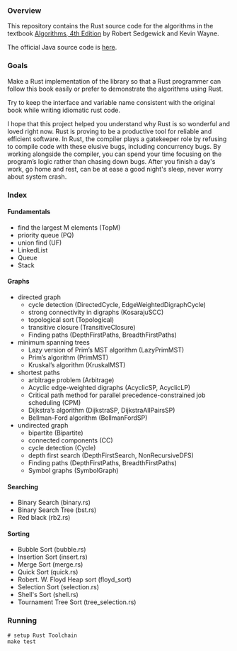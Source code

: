 ### Overview 

This repository contains the Rust source code 
for the algorithms in the textbook 
[Algorithms, 4th Edition](http://amzn.to/13VNJi7) 
by Robert Sedgewick and Kevin Wayne.

The official Java source code is 
[here](https://github.com/kevin-wayne/algs4).

### Goals

Make a Rust implementation of the library so that
a Rust programmer can follow this book easily or
prefer to demonstrate the algorithms using Rust.

Try to keep the interface and variable name consistent
with the original book while writing idiomatic rust
code.

I hope that this project helped you understand why 
Rust is so wonderful and loved right now. Rust is proving 
to be a productive tool for reliable and efficient software. 
In Rust, the compiler plays
a gatekeeper role by refusing to compile code with
these elusive bugs, including concurrency bugs.
By working alongside the compiler, you can spend your
time focusing on the program’s logic rather than
chasing down bugs. After you finish a day's work,
go home and rest, can be at ease a good night's sleep,
never worry about system crash.

### Index

#### Fundamentals 

  - find the largest M elements (TopM)
  - priority queue (PQ)
  - union find (UF)
  - LinkedList
  - Queue
  - Stack

#### Graphs

- directed graph
  - cycle detection (DirectedCycle, EdgeWeightedDigraphCycle)
  - strong connectivity in digraphs (KosarajuSCC)
  - topological sort (Topological)
  - transitive closure (TransitiveClosure)
  - Finding paths (DepthFirstPaths, BreadthFirstPaths)
- minimum spanning trees 
  - Lazy version of Prim’s MST algorithm (LazyPrimMST)
  - Prim’s algorithm (PrimMST)
  - Kruskal’s algorithm (KruskalMST)
- shortest paths
  - arbitrage problem (Arbitrage)
  - Acyclic edge-weighted digraphs (AcyclicSP, AcyclicLP)
  - Critical path method for parallel precedence-constrained job scheduling (CPM)
  - Dijkstra’s algorithm (DijkstraSP, DijkstraAllPairsSP)
  - Bellman-Ford algorithm (BellmanFordSP) 
- undirected graph
  - bipartite (Bipartite)
  - connected components (CC)
  - cycle detection (Cycle)
  - depth first search (DepthFirstSearch, NonRecursiveDFS)
  - Finding paths (DepthFirstPaths, BreadthFirstPaths)
  - Symbol graphs (SymbolGraph)

#### Searching
  - Binary Search (binary.rs)
  - Binary Search Tree (bst.rs)
  - Red black (rb2.rs)

#### Sorting
  - Bubble Sort (bubble.rs)
  - Insertion Sort (insert.rs)
  - Merge Sort (merge.rs)
  - Quick Sort (quick.rs)
  - Robert. W. Floyd Heap sort (floyd_sort)
  - Selection Sort (selection.rs)
  - Shell's Sort (shell.rs)
  - Tournament Tree Sort (tree_selection.rs)

### Running

```
# setup Rust Toolchain
make test
```